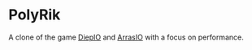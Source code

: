 # PolyRik

A clone of the game [DiepIO](https://diep.io/) and [ArrasIO](https://arras.io/) with a focus on performance.
